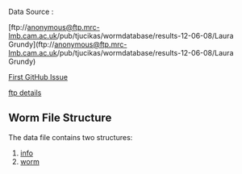 Data Source : 

[ftp://anonymous@ftp.mrc-lmb.cam.ac.uk/pub/tjucikas/wormdatabase/results-12-06-08/Laura Grundy](ftp://anonymous@ftp.mrc-lmb.cam.ac.uk/pub/tjucikas/wormdatabase/results-12-06-08/Laura Grundy)

[First GitHub Issue](https://github.com/openworm/OpenWorm/issues/82)

[ftp details](MRC_HDFS/ftp_structure.md)

## Worm File Structure ##

The data file contains two structures:

1. [info](MRC_HDF5/info_structure_documentation.md)
2. [worm](MRC_HDF5/worm_structure_documentation.md)
